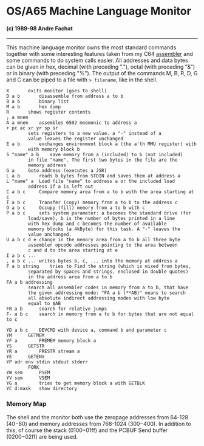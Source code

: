 #  OS/A65 Machine Language Monitor
####  (c) 1989-98 Andre Fachat

* * *

This machine language monitor owns the most standard commands together with
some interesting features taken from my C64 [assembler](../c64/assembler/) and
some commands to do system calls easier.
All addresses and data bytes can be given in hex, decimal (with preceding
"."), octal (with preceding "&") or in binary (with preceding "%"). The output
of the commands M, B, R, D, G and C can be piped to a file with `> filename`,
like in the shell.

    X		exits monitor (goes to shell)
    D a b		disassemble from address a to b
    B a b		binary list
    M a b		hex dump
    R		shows register contents
    ; a mnem
    A a mnem	assembles 6502 mnemonic to address a
    + pc ac xr yr sp sr
    		sets registers to a new value. a "-" instead of a
    		value leaves the register unchanged
    E a b		exchanges environment block a (the a'th MMU register) with
    		with memory block b
    S "name" a b	save memory from a (included) to b (not included)
    		in file "name". The first two bytes in the file are the
    		memory address
    G a		Goto address (executes a JSR)
    L a b		reads b bytes from STDIN and saves them at address a
    L "name" a	Load file "name" to address a or the included load
    		address if a is left out
    C a b c		Compare memory area from a to b with the area starting at c
    T a b c		Transfer (copy) memory from a to b to the address c
    O a b c		Occupy (fill) memory from a to b with c
    P a b c		sets system parameter: a becomes the standard drive (for
    		load/save), b is the number of bytes printed in a line
    		with hex dump and c becomes the number of available
    		memory blocks (a 4kByte) for this task. A "-" leaves the
    		value unchanged.
    U a b c d e	change in the memory area from a to b all three byte
    		assembler opcode addresses pointing to the area between
    		c and d to the area starting at e
    I a b c ...
    , a b c ...	writes bytes b, c, ... into the memory at address a
    F a b string	tries to Find the string (which is mixed from bytes,
    		separated by spaces and strings, enclosed in double quotes)
    		in the address area from a to b
    FA a b addressing
    		search all assembler codes in memory from a to b, that have
    		the given addressing mode: "FA a b (**AB)" means to search
    		all absolute indirect addressing modes with low byte
    		equal to $AB
    FR a b		search for relative jumps
    F- a b c	search in memory from a to b for bytes that are not equal to c

    YD a b c	DEVCMD with device a, command b and parameter c
    YM		GETMEM
    YF a		FREMEM memory block a
    YS		GETSTR
    YR a		FRESTR stream a
    YE		GETENV
    YP adr env stdin stdout stderr
    		FORK
    YW sem		PSEM
    YV sem		VSEM
    YG a		tries to get memory block a with GETBLK
    YC d:mask	show directory


### Memory Map

The shell and the monitor both use the zeropage addresses from 64-128
($40-$80) and memory addresses from 768-1024 ($300-$400). In addition to this,
of course the stack ($0100-$01ff) and the PCBUF Send buffer ($0200-$02ff) are
being used.
